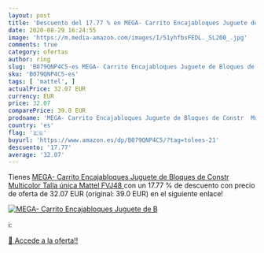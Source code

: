 ```yaml
---
layout: post
title: 'Descuento del 17.77 % en MEGA- Carrito Encajabloques Juguete de B'
date: 2020-08-29 16:24:55
image: 'https://m.media-amazon.com/images/I/51yhfbsFEDL._SL200_.jpg'
comments: true
category: ofertas
author: ring
slug: 'B079QNP4C5-es MEGA- Carrito Encajabloques Juguete de Bloques de Constr...'
sku: 'B079QNP4C5-es'
tags: [ 'mattel', ]
actualPrice: 32.07 EUR
currency: EUR
price: 32.07
comparePrice: 39.0 EUR
prodname: 'MEGA- Carrito Encajabloques Juguete de Bloques de Constr  Multicolor  Talla única  Mattel FVJ48 '
country: 'es'
flag: '🇪🇸'
buyurl: 'https://www.amazon.es/dp/B079QNP4C5/?tag=tolees-21'
descuento: '17.77'
average: '32.07'
---
```


Tienes [MEGA- Carrito Encajabloques Juguete de Bloques de Constr  Multicolor  Talla única  Mattel FVJ48 ](https://www.amazon.es/dp/B079QNP4C5/?tag=tolees-21) con un 17.77 % de descuento con precio de oferta de 32.07 EUR (original: 39.0 EUR) en el siguiente enlace!

[![MEGA- Carrito Encajabloques Juguete de B](https://m.media-amazon.com/images/I/51yhfbsFEDL._SL200_.jpg)](https://www.amazon.es/dp/B079QNP4C5/?tag=tolees-21)

ℹ️:


[🛒 Accede a la oferta!!](https://www.amazon.es/dp/B079QNP4C5/?tag=tolees-21)
